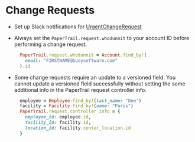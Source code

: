 # Change Requests

- Set up Slack notifications for [UrgentChangeRequest]
- Always set the `PaperTrail.request.whodunnit` to your account ID before
  performing a change request.

  ```ruby
    PaperTrail.request.whodunnit = Account.find_by!(
      email: "FIRSTNAME@buoysoftware.com"
    ).id
  ```

- Some change requests require an update to a versioned field. You cannot update
  a versioned field successfully without setting the some additional info in the
  PaperTrail request controller info.

  ```ruby
    employee = Employee.find_by!(last_name: "Doe")
    facility = Facility.find_by!(name: "Paris")
    PaperTrail.request.controller_info = {
      employee_id: employee.id,
      facility_id: facility.id,
      location_id: facility.center_location.id
    }
  ```

[UrgentChangeRequest]: slack-notifications.png
